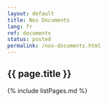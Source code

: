 ```yaml
---
layout: default
title: Nos Documents
lang: fr
ref: documents
status: posted
permalink: /nos-documents.html
---
```


## {{ page.title }}

{% include listPages.md %}
